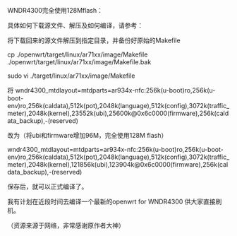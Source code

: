WNDR4300完全使用128Mflash：

具体如何下载源文件、解压及如何编译，请参考：


将下载回来的源文件解压到指定目录，并备份好原始的Makefile

cp ./openwrt/target/linux/ar71xx/image/Makefile ./openwrt/target/linux/ar71xx/image/Makefile.bak 

sudo vi ./target/linux/ar71xx/image/Makefile 

将 
wndr4300_mtdlayout=mtdparts=ar934x-nfc:256k(u-boot)ro,256k(u-boot-env)ro,256k(caldata),512k(pot),2048k(language),512k(config),3072k(traffic_meter),2048k(kernel),23552k(ubi),25600k@0x6c0000(firmware),256k(caldata_backup),-(reserved)

改为（将ubi和firmware增加96M，完全使用128M flash）

wndr4300_mtdlayout=mtdparts=ar934x-nfc:256k(u-boot)ro,256k(u-boot-env)ro,256k(caldata),512k(pot),2048k(language),512k(config),3072k(traffic_meter),2048k(kernel),121856k(ubi),123904k@0x6c0000(firmware),256k(caldata_backup),-(reserved)

保存后，就可以正式编译了。

我有计划在近段时间去编译一个最新的openwrt for WNDR4300 供大家直接刷机。

（资源来源于网络，非常感谢原作者大神）
